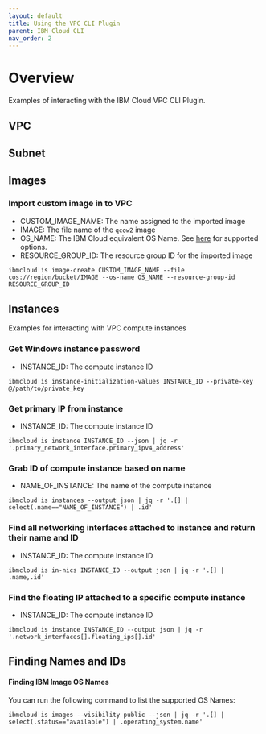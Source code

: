 ```yaml
---
layout: default
title: Using the VPC CLI Plugin
parent: IBM Cloud CLI
nav_order: 2
---
```


# Overview
Examples of interacting with the IBM Cloud VPC CLI Plugin. 

## VPC

## Subnet

## Images

### Import custom image in to VPC
 - CUSTOM_IMAGE_NAME: The name assigned to the imported image  
 - IMAGE: The file name of the `qcow2` image  
 - OS_NAME: The IBM Cloud equivalent OS Name. See [here](#finding-ibm-image-os-names) for supported options.  
 - RESOURCE_GROUP_ID: The resource group ID for the imported image

```shell
ibmcloud is image-create CUSTOM_IMAGE_NAME --file cos://region/bucket/IMAGE --os-name OS_NAME --resource-group-id RESOURCE_GROUP_ID
```

## Instances 
Examples for interacting with VPC compute instances

### Get Windows instance password

 - INSTANCE_ID: The compute instance ID

```shell
ibmcloud is instance-initialization-values INSTANCE_ID --private-key @/path/to/private_key
```

### Get primary IP from instance 
 - INSTANCE_ID: The compute instance ID

```shell
ibmcloud is instance INSTANCE_ID --json | jq -r '.primary_network_interface.primary_ipv4_address'
```

### Grab ID of compute instance based on name
 - NAME_OF_INSTANCE: The name of the compute instance

```shell
ibmcloud is instances --output json | jq -r '.[] | select(.name=="NAME_OF_INSTANCE") | .id'
```

### Find all networking interfaces attached to instance and return their name and ID
 - INSTANCE_ID: The compute instance ID

```shell
ibmcloud is in-nics INSTANCE_ID --output json | jq -r '.[] | .name,.id'
```

### Find the floating IP attached to a specific compute instance
 - INSTANCE_ID: The compute instance ID

```shell
ibmcloud is instance INSTANCE_ID --output json | jq -r '.network_interfaces[].floating_ips[].id'
```

## Finding Names and IDs

#### Finding IBM Image OS Names
You can run the following command to list the supported OS Names:

```shell
ibmcloud is images --visibility public --json | jq -r '.[] | select(.status=="available") | .operating_system.name'
```
